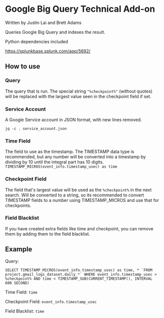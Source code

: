 # Google Big Query Technical Add-on

Written by Justin Lai and Brett Adams

Queries Google Big Query and indexes the result.

Python dependencies included

https://splunkbase.splunk.com/app/5692/

## How to use

### Query

The query that is run. The special string `"%checkpoint%"` (without quotes) will be replaced with the largest value seen in the checkpoint field if set.

### Service Account

A Google Service account in JSON format, with new lines removed.

```
jq -c . service_account.json
```

### Time Field

The field to use as the timestamp. The TIMESTAMP data type is recommended, but any number will be converted into a timestamp by dividing by 10 until the integral part has 10 digits.
`TIMESTAMP_MICROS(event_info.timestamp_usec) as time`

### Checkpoint Field

The field that's largest value will be used as the `%checkpoint%` in the next search. Will be converted to a string, so its recommended to convert TIMESTAMP fields to a number using TIMESTAMP_MICROS and use that for checkpoints.

### Field Blacklist

If you have created extra fields like time and checkpoint, you can remove them by adding them to the field blacklist.

## Example

Query:
```
SELECT TIMESTAMP_MICROS(event_info.timestamp_usec) as time, * `FROM project.gmail_logs_dataset.daily_*` WHERE event_info.timestamp_usec > %checkpoint% AND time < TIMESTAMP_SUB(CURRENT_TIMESTAMP(), INTERVAL 600 SECOND)
```

Time Field: `time`

Checkpoint Field: `event_info.timestamp_usec`

Field Blacklist: `time`
